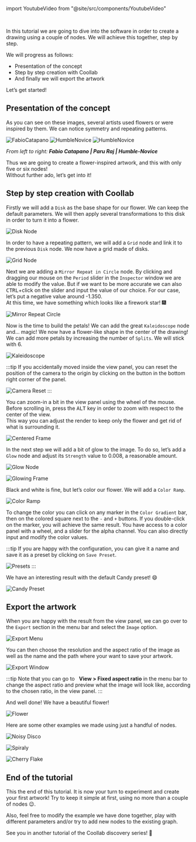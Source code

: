 import YoutubeVideo from "@site/src/components/YoutubeVideo"

<YoutubeVideo id="3op5PZnUNFU"/>
<br/>

In this tutorial we are going to dive into the software in order to create a drawing using a couple of nodes.
We will achieve this together, step by step.

We will progress as follows:

- Presentation of the concept
- Step by step creation with Coollab
- And finally we will export the artwork

Let’s get started!

## Presentation of the concept

As you can see on these images, several artists used flowers or were inspired by them.
We can notice symmetry and repeating patterns.

![FabioCatapano](img/Tuto-A-simple-example/FabioCatapano.jpg) ![HumbleNovice](img/Tuto-A-simple-example/ParuRaj.jpg) ![HumbleNovice](img/Tuto-A-simple-example/HumbleNovice.jpg)<br/>

_From left to right: **Fabio Catapano | Paru Raj | Humble-Novice**_<br/>

Thus we are going to create a flower-inspired artwork, and this with only five or six nodes!<br/>
Without further ado, let’s get into it!

## Step by step creation with Coollab

Firstly we will add a `Disk` as the base shape for our flower. We can keep the default parameters. We will then apply several transformations to this disk in order to turn it into a flower.

![Disk Node](img/Tuto-A-simple-example/DiskNode.png)

In order to have a repeating pattern, we will add a `Grid` node and link it to the previous `Disk` node. We now have a grid made of disks.

![Grid Node](img/Tuto-A-simple-example/GridNode.png)

Next we are adding a `Mirror Repeat in Circle` node. By clicking and dragging our mouse on the `Period` slider in the <span class="icon-equalizer"></span> `Inspector` window we are able to modify the value. But if we want to be more accurate we can also <kbd>CTRL</kbd>+click on the slider and input the value of our choice. For our case, let’s put a negative value around -1.350.<br/>
At this time, we have something which looks like a firework star! 🎆

![Mirror Repeat Circle](img/Tuto-A-simple-example/MirrorRepeatCircle.png)

Now is the time to build the petals! We can add the great `Kaleidoscope` node and… magic! We now have a flower-like shape in the center of the drawing! We can add more petals by increasing the number of `Splits`. We will stick with 6.

![Kaleidoscope](img/Tuto-A-simple-example/Kaleidoscope.png)

:::tip
If you accidentally moved inside the view panel, you can reset the position of the camera to the origin by clicking on the <span class="icon-target"></span> button in the bottom right corner of the panel.

![Camera Reset](img/Tuto-A-simple-example/CameraReset.png)
:::

You can zoom-in a bit in the view panel using the wheel of the mouse. Before scrolling in, press the <kbd>ALT</kbd> key in order to zoom with respect to the center of the view.<br/>
This way you can adjust the render to keep only the flower and get rid of what is surrounding it.

![Centered Frame](img/Tuto-A-simple-example/CenteredFrame.png)

In the next step we will add a bit of glow to the image. To do so, let’s add a `Glow` node and adjust its `Strength` value to 0.008, a reasonable amount.

![Glow Node](img/Tuto-A-simple-example/GlowNode.png)

![Glowing Frame](img/Tuto-A-simple-example/GlowingFrame.png)

Black and white is fine, but let’s color our flower. We will add a `Color Ramp`.

![Color Ramp](img/Tuto-A-simple-example/ColorRamp.png)

To change the color you can click on any marker in the `Color Gradient` bar, then on the colored square next to the `-` and `+` buttons. If you double-click on the marker, you will achieve the same result. You have access to a color panel with a wheel, and a slider for the alpha channel. You can also directly input and modify the color values.

:::tip
If you are happy with the configuration, you can give it a name and save it as a preset by clicking on `Save Preset`.

![Presets](img/Tuto-A-simple-example/Presets.png)
:::

We have an interesting result with the default Candy preset! 😄

![Candy Preset](img/Tuto-A-simple-example/CandyPreset.png)

## Export the artwork

When you are happy with the result from the view panel, we can go over to the <span class="icon-upload2"></span> `Export` section in the menu bar and select the <span class="icon-image"></span> `Image` option.

![Export Menu](img/Tuto-A-simple-example/ExportMenu.png)

You can then choose the resolution and the aspect ratio of the image as well as the name and the path where your want to save your artwork.

![Export Window](img/Tuto-A-simple-example/ExportWindow.png)

:::tip
Note that you can go to &nbsp;<span class="icon-image"></span> **View > Fixed aspect ratio** in the menu bar to change the aspect ratio and preview what the image will look like, according to the chosen ratio, in the view panel.
:::

And well done! We have a beautiful flower!

![Flower](img/Tuto-A-simple-example/Flower.png)

Here are some other examples we made using just a handful of nodes.

![Noisy Disco](img/Tuto-A-simple-example/NoisyDisco.png)

![Spiraly](img/Tuto-A-simple-example/Spiraly.png)

![Cherry Flake](img/Tuto-A-simple-example/CherryFlake.png)

## End of the tutorial

This the end of this tutorial. It is now your turn to experiment and create your first artwork! Try to keep it simple at first, using no more than a couple of nodes 😉. 

Also, feel free to modify the example we have done together, play with different parameters and/or try to add new nodes to the existing graph.

See you in another tutorial of the Coollab discovery series! 👋
